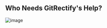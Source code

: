 ## Who Needs GitRectify's Help?
![image](https://github.com/user-attachments/assets/25580e10-a517-4c10-a1ea-f20282d0e409)
